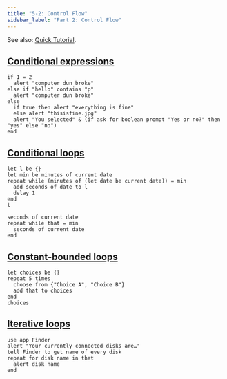 ```yaml
---
title: "5-2: Control Flow"
sidebar_label: "Part 2: Control Flow"
---
```


See also: [Quick Tutorial](/docs/tutorial/control-flow).

## [Conditional expressions](/docs/ref/grammar#compound)

```
if 1 = 2
  alert "computer dun broke"
else if "hello" contains "p"
  alert "computer dun broke"
else
  if true then alert "everything is fine"
  else alert "thisisfine.jpg"
  alert "You selected" & (if ask for boolean prompt "Yes or no?" then "yes" else "no")
end
```

## [Conditional loops](/docs/ref/grammar#compound)

```
let l be {}
let min be minutes of current date
repeat while (minutes of (let date be current date)) = min
  add seconds of date to l
  delay 1
end
l
```

```
seconds of current date
repeat while that = min
  seconds of current date
end
```

## [Constant-bounded loops](/docs/ref/grammar#compound)

```
let choices be {}
repeat 5 times
  choose from {"Choice A", "Choice B"}
  add that to choices
end
choices
```

## [Iterative loops](/docs/ref/grammar#compound)

```
use app Finder
alert "Your currently connected disks are…"
tell Finder to get name of every disk
repeat for disk name in that
  alert disk name
end
```
